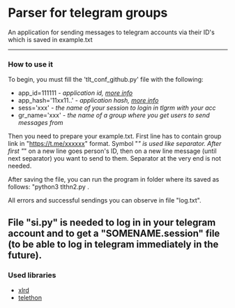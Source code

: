 # Parser for telegram groups

An application for sending messages to telegram accounts via their ID's which is saved in example.txt

---

### How to use it

To begin, you must fill the 'tlt_conf_github.py' file with the following:

* app_id=111111    *- application id, [more info](https://core.telegram.org/api/obtaining_api_id)*
* app_hash='11xx11..' *- application hash, [more info](https://core.telegram.org/api/obtaining_api_id)*
* sess='xxx'        *- the name of your session to login in tlgrm with your acc*
* gr_name='xxx'     *- the name of a group where you get users to send messages from*

Then you need to prepare your example.txt. First line has to contain group link in "https://t.me/xxxxxx" format. Symbol "_" is used like separator. After first "_" on a new line goes person's ID, then on a new line message (until next separator) you want to send to them. Separator at the very end is not needed.



After saving the file, you can run the program in folder where its saved as follows: "python3 tlthn2.py .

All errors and successful sendings you can observe in file "log.txt".

File "si.py" is needed to log in in your telegram account and to get a "SOMENAME.session" file (to be able to log in telegram immediately in the future).
---

### Used libraries

* [xlrd](https://github.com/python-excel/xlrd)
* [telethon](https://github.com/LonamiWebs/Telethon)

